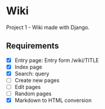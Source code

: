 # Wiki
Project 1 - Wiki made with Django. 

## Requirements

- [x] Entry page: Entry form /wiki/TITLE
- [x] Index page
- [x] Search: query
- [ ] Create new pages
- [ ] Edit pages
- [ ] Random pages
- [x] Markdown to HTML conversion
